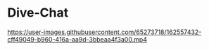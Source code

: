 # Dive-Chat



https://user-images.githubusercontent.com/65273718/162557432-cff49049-b960-416a-aa9d-3bbeaa4f3a00.mp4

